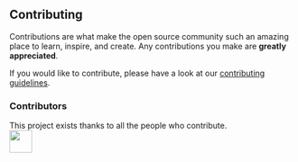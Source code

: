 ## Contributing

Contributions are what make the open source community such an amazing place to learn, inspire, and create. Any contributions you make are **greatly appreciated**.

If you would like to contribute, please have a look at our [contributing guidelines](https://github.com/BCIT-DDC/docs/blob/main/contributing.md).

### Contributors

This project exists thanks to all the people who contribute.
<br/>
<a href="https://github.com/bcit-ddc/fuzzy-search-example/graphs/contributors">
<img src="https://contrib.rocks/image?repo=bcit-ddc/fuzzy-search-example" width="40" height="40"/>
</a>
